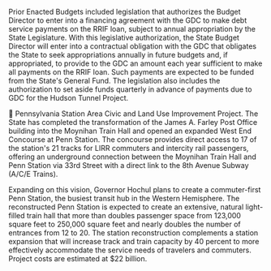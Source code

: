 Prior Enacted Budgets included legislation that authorizes the Budget Director to enter into a financing agreement with the GDC to make debt service payments on the RRIF loan, subject to annual appropriation by the State Legislature. With this legislative authorization, the State Budget Director will enter into a contractual obligation with the GDC that obligates the State to seek appropriations annually in future budgets and, if appropriated, to provide to the GDC an amount each year sufficient to make all payments on the RRIF loan. Such payments are expected to be funded from the State's General Fund. The legislation also includes the authorization to set aside funds quarterly in advance of payments due to GDC for the Hudson Tunnel Project.

 Pennsylvania Station Area Civic and Land Use Improvement Project. The State has completed the transformation of the James A. Farley Post Office building into the Moynihan Train Hall and opened an expanded West End Concourse at Penn Station. The concourse provides direct access to 17 of the station's 21 tracks for LIRR commuters and intercity rail passengers, offering an underground connection between the Moynihan Train Hall and Penn Station via 33rd Street with a direct link to the 8th Avenue Subway (A/C/E Trains).

Expanding on this vision, Governor Hochul plans to create a commuter-first Penn Station, the busiest transit hub in the Western Hemisphere. The reconstructed Penn Station is expected to create an extensive, natural light-filled train hall that more than doubles passenger space from 123,000 square feet to 250,000 square feet and nearly doubles the number of entrances from 12 to 20. The station reconstruction complements a station expansion that will increase track and train capacity by 40 percent to more effectively accommodate the service needs of travelers and commuters. Project costs are estimated at $22 billion.